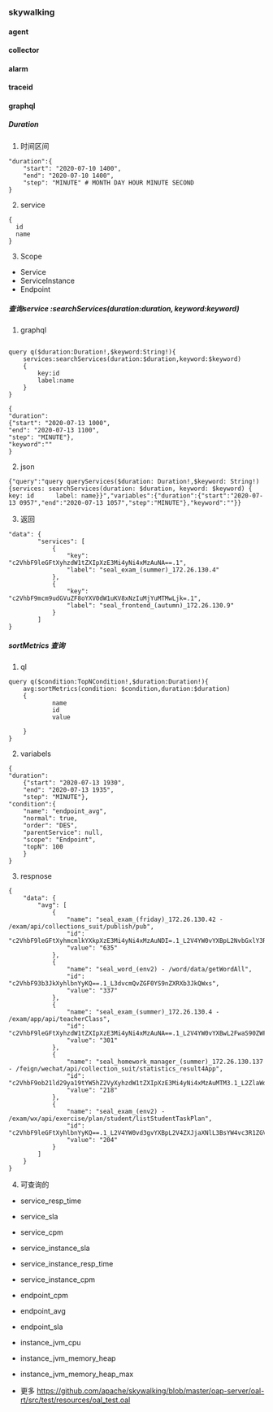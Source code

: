 ### skywalking

#### agent
#### collector
#### alarm
#### traceid

#### graphql

##### Duration
1. 时间区间
```
"duration":{
    "start": "2020-07-10 1400", 
    "end": "2020-07-10 1400", 
    "step": "MINUTE" # MONTH DAY HOUR MINUTE SECOND
}
```

2. service
```
{
  id
  name
}
```

3. Scope
- Service
- ServiceInstance
- Endpoint 


##### 查询service :searchServices(duration:$duration,keyword:$keyword)
1. graphql
```

query q($duration:Duration!,$keyword:String!){
    services:searchServices(duration:$duration,keyword:$keyword)
    {
        key:id 
        label:name
    }
}

{
"duration":
{"start": "2020-07-13 1000", 
"end": "2020-07-13 1100", 
"step": "MINUTE"},
"keyword":""
}
```

2. json
```
{"query":"query queryServices($duration: Duration!,$keyword: String!) {services: searchServices(duration: $duration, keyword: $keyword) {      key: id      label: name}}","variables":{"duration":{"start":"2020-07-13 0957","end":"2020-07-13 1057","step":"MINUTE"},"keyword":""}}
```

3. 返回
```
"data": {
        "services": [
            {
                "key": "c2VhbF9leGFtXyhzdW1tZXIpXzE3Mi4yNi4xMzAuNA==.1",
                "label": "seal_exam_(summer)_172.26.130.4"
            },
            {
                "key": "c2VhbF9mcm9udGVuZF8oYXV0dW1uKV8xNzIuMjYuMTMwLjk=.1",
                "label": "seal_frontend_(autumn)_172.26.130.9"
            }
        ]
}
```

##### sortMetrics 查询
1. ql
```
query q($condition:TopNCondition!,$duration:Duration!){
    avg:sortMetrics(condition: $condition,duration:$duration)
    {
            name
            id
            value
            
    }
}
```

2. variabels
```
{
"duration":
    {"start": "2020-07-13 1930", 
    "end": "2020-07-13 1935", 
    "step": "MINUTE"},
"condition":{
    "name": "endpoint_avg",
    "normal": true,
    "order": "DES",
    "parentService": null,
    "scope": "Endpoint",
    "topN": 100
    }
}
```

3. respnose
```
{
    "data": {
        "avg": [
            {
                "name": "seal_exam_(friday)_172.26.130.42 - /exam/api/collections_suit/publish/pub",
                "id": "c2VhbF9leGFtXyhmcmlkYXkpXzE3Mi4yNi4xMzAuNDI=.1_L2V4YW0vYXBpL2NvbGxlY3Rpb25zX3N1aXQvcHVibGlzaC9wdWI=",
                "value": "635"
            },
            {
                "name": "seal_word_(env2) - /word/data/getWordAll",
                "id": "c2VhbF93b3JkXyhlbnYyKQ==.1_L3dvcmQvZGF0YS9nZXRXb3JkQWxs",
                "value": "337"
            },
            {
                "name": "seal_exam_(summer)_172.26.130.4 - /exam/app/api/teacherClass",
                "id": "c2VhbF9leGFtXyhzdW1tZXIpXzE3Mi4yNi4xMzAuNA==.1_L2V4YW0vYXBwL2FwaS90ZWFjaGVyQ2xhc3M=",
                "value": "301"
            },
            {
                "name": "seal_homework_manager_(summer)_172.26.130.137 - /feign/wechat/api/collection_suit/statistics_result4App",
                "id": "c2VhbF9ob21ld29ya19tYW5hZ2VyXyhzdW1tZXIpXzE3Mi4yNi4xMzAuMTM3.1_L2ZlaWduL3dlY2hhdC9hcGkvY29sbGVjdGlvbl9zdWl0L3N0YXRpc3RpY3NfcmVzdWx0NEFwcA==",
                "value": "218"
            },
            {
                "name": "seal_exam_(env2) - /exam/wx/api/exercise/plan/student/listStudentTaskPlan",
                "id": "c2VhbF9leGFtXyhlbnYyKQ==.1_L2V4YW0vd3gvYXBpL2V4ZXJjaXNlL3BsYW4vc3R1ZGVudC9saXN0U3R1ZGVudFRhc2tQbGFu",
                "value": "204"
            }
        ]
    }
}
```

4. 可查询的
- service_resp_time
- service_sla
- service_cpm
- service_instance_sla
- service_instance_resp_time
- service_instance_cpm
- endpoint_cpm
- endpoint_avg
- endpoint_sla
- instance_jvm_cpu
- instance_jvm_memory_heap
- instance_jvm_memory_heap_max

-  更多 https://github.com/apache/skywalking/blob/master/oap-server/oal-rt/src/test/resources/oal_test.oal